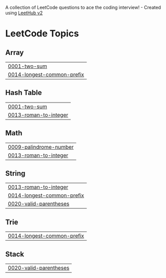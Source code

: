 A collection of LeetCode questions to ace the coding interview! - Created using [LeetHub v2](https://github.com/arunbhardwaj/LeetHub-2.0)
<!---LeetCode Topics Start-->
# LeetCode Topics
## Array
|  |
| ------- |
| [0001-two-sum](https://github.com/DigantaRoy02/LeetCodeQs/tree/master/0001-two-sum) |
| [0014-longest-common-prefix](https://github.com/DigantaRoy02/LeetCodeQs/tree/master/0014-longest-common-prefix) |
## Hash Table
|  |
| ------- |
| [0001-two-sum](https://github.com/DigantaRoy02/LeetCodeQs/tree/master/0001-two-sum) |
| [0013-roman-to-integer](https://github.com/DigantaRoy02/LeetCodeQs/tree/master/0013-roman-to-integer) |
## Math
|  |
| ------- |
| [0009-palindrome-number](https://github.com/DigantaRoy02/LeetCodeQs/tree/master/0009-palindrome-number) |
| [0013-roman-to-integer](https://github.com/DigantaRoy02/LeetCodeQs/tree/master/0013-roman-to-integer) |
## String
|  |
| ------- |
| [0013-roman-to-integer](https://github.com/DigantaRoy02/LeetCodeQs/tree/master/0013-roman-to-integer) |
| [0014-longest-common-prefix](https://github.com/DigantaRoy02/LeetCodeQs/tree/master/0014-longest-common-prefix) |
| [0020-valid-parentheses](https://github.com/DigantaRoy02/LeetCodeQs/tree/master/0020-valid-parentheses) |
## Trie
|  |
| ------- |
| [0014-longest-common-prefix](https://github.com/DigantaRoy02/LeetCodeQs/tree/master/0014-longest-common-prefix) |
## Stack
|  |
| ------- |
| [0020-valid-parentheses](https://github.com/DigantaRoy02/LeetCodeQs/tree/master/0020-valid-parentheses) |
<!---LeetCode Topics End-->